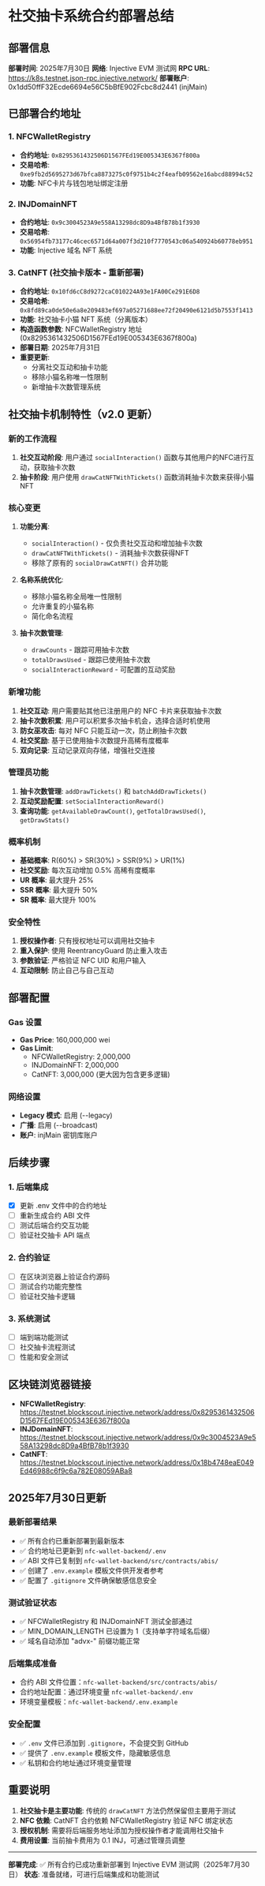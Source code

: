 # 社交抽卡系统合约部署总结

## 部署信息

**部署时间**: 2025年7月30日
**网络**: Injective EVM 测试网
**RPC URL**: https://k8s.testnet.json-rpc.injective.network/
**部署账户**: 0x1dd50ffF32Ecde6694e56C5bBfE902Fcbc8d2441 (injMain)

## 已部署合约地址

### 1. NFCWalletRegistry
- **合约地址**: `0x8295361432506D1567FEd19E005343E6367f800a`
- **交易哈希**: `0xe9fb2d5695273d67bfca8873275c0f9751b4c2f4eafb09562e16abcd88994c52`
- **功能**: NFC卡片与钱包地址绑定注册

### 2. INJDomainNFT  
- **合约地址**: `0x9c3004523A9e558A13298dc8D9a4BfB78b1f3930`
- **交易哈希**: `0x56954fb73177c46cec6571d64a007f3d210f7770543c06a540924b60778eb951`
- **功能**: Injective 域名 NFT 系统

### 3. CatNFT (社交抽卡版本 - 重新部署)
- **合约地址**: `0x10fd6cC8d9272caC010224A93e1FA00Ce291E6D8`
- **交易哈希**: `0x8fd89ca0de50e6a8e209483ef697a05271688ee72f20490e6121d5b7553f1413`
- **功能**: 社交抽卡小猫 NFT 系统（分离版本）
- **构造函数参数**: NFCWalletRegistry 地址 (0x8295361432506D1567FEd19E005343E6367f800a)
- **部署日期**: 2025年7月31日
- **重要更新**: 
  - 分离社交互动和抽卡功能
  - 移除小猫名称唯一性限制
  - 新增抽卡次数管理系统

## 社交抽卡机制特性（v2.0 更新）

### 新的工作流程
1. **社交互动阶段**: 用户通过 `socialInteraction()` 函数与其他用户的NFC进行互动，获取抽卡次数
2. **抽卡阶段**: 用户使用 `drawCatNFTWithTickets()` 函数消耗抽卡次数来获得小猫NFT

### 核心变更
1. **功能分离**: 
   - `socialInteraction()` - 仅负责社交互动和增加抽卡次数
   - `drawCatNFTWithTickets()` - 消耗抽卡次数获得NFT
   - 移除了原有的 `socialDrawCatNFT()` 合并功能

2. **名称系统优化**:
   - 移除小猫名称全局唯一性限制
   - 允许重复的小猫名称
   - 简化命名流程

3. **抽卡次数管理**:
   - `drawCounts` - 跟踪可用抽卡次数
   - `totalDrawsUsed` - 跟踪已使用抽卡次数
   - `socialInteractionReward` - 可配置的互动奖励

### 新增功能
1. **社交互动**: 用户需要贴其他已注册用户的 NFC 卡片来获取抽卡次数
2. **抽卡次数积累**: 用户可以积累多次抽卡机会，选择合适时机使用
3. **防女巫攻击**: 每对 NFC 只能互动一次，防止刷抽卡次数
4. **社交奖励**: 基于已使用抽卡次数提升高稀有度概率
5. **双向记录**: 互动记录双向存储，增强社交连接

### 管理员功能
1. **抽卡次数管理**: `addDrawTickets()` 和 `batchAddDrawTickets()`
2. **互动奖励配置**: `setSocialInteractionReward()`
3. **查询功能**: `getAvailableDrawCount()`, `getTotalDrawsUsed()`, `getDrawStats()`

### 概率机制
- **基础概率**: R(60%) > SR(30%) > SSR(9%) > UR(1%)
- **社交奖励**: 每次互动增加 0.5% 高稀有度概率
- **UR 概率**: 最大提升 25%
- **SSR 概率**: 最大提升 50%
- **SR 概率**: 最大提升 100%

### 安全特性
1. **授权操作者**: 只有授权地址可以调用社交抽卡
2. **重入保护**: 使用 ReentrancyGuard 防止重入攻击
3. **参数验证**: 严格验证 NFC UID 和用户输入
4. **互动限制**: 防止自己与自己互动

## 部署配置

### Gas 设置
- **Gas Price**: 160,000,000 wei
- **Gas Limit**: 
  - NFCWalletRegistry: 2,000,000
  - INJDomainNFT: 2,000,000
  - CatNFT: 3,000,000 (更大因为包含更多逻辑)

### 网络设置
- **Legacy 模式**: 启用 (--legacy)
- **广播**: 启用 (--broadcast)
- **账户**: injMain 密钥库账户

## 后续步骤

### 1. 后端集成
- [x] 更新 .env 文件中的合约地址
- [ ] 重新生成合约 ABI 文件
- [ ] 测试后端合约交互功能
- [ ] 验证社交抽卡 API 端点

### 2. 合约验证
- [ ] 在区块浏览器上验证合约源码
- [ ] 测试合约功能完整性
- [ ] 验证社交抽卡逻辑

### 3. 系统测试
- [ ] 端到端功能测试
- [ ] 社交抽卡流程测试
- [ ] 性能和安全测试

## 区块链浏览器链接

- **NFCWalletRegistry**: https://testnet.blockscout.injective.network/address/0x8295361432506D1567FEd19E005343E6367f800a
- **INJDomainNFT**: https://testnet.blockscout.injective.network/address/0x9c3004523A9e558A13298dc8D9a4BfB78b1f3930
- **CatNFT**: https://testnet.blockscout.injective.network/address/0x18b4748eaE049Ed46988c6f9c6a782E08059ABa8

## 2025年7月30日更新

### 最新部署结果
- ✅ 所有合约已重新部署到最新版本
- ✅ 合约地址已更新到 `nfc-wallet-backend/.env` 
- ✅ ABI 文件已复制到 `nfc-wallet-backend/src/contracts/abis/`
- ✅ 创建了 `.env.example` 模板文件供开发者参考
- ✅ 配置了 `.gitignore` 文件确保敏感信息安全

### 测试验证状态
- ✅ NFCWalletRegistry 和 INJDomainNFT 测试全部通过
- ✅ MIN_DOMAIN_LENGTH 已设置为 1（支持单字符域名后缀）
- ✅ 域名自动添加 "advx-" 前缀功能正常

### 后端集成准备
- 合约 ABI 文件位置：`nfc-wallet-backend/src/contracts/abis/`
- 合约地址配置：通过环境变量 `nfc-wallet-backend/.env`
- 环境变量模板：`nfc-wallet-backend/.env.example`

### 安全配置
- ✅ `.env` 文件已添加到 `.gitignore`，不会提交到 GitHub
- ✅ 提供了 `.env.example` 模板文件，隐藏敏感信息
- ✅ 私钥和合约地址通过环境变量管理

## 重要说明

1. **社交抽卡是主要功能**: 传统的 `drawCatNFT` 方法仍然保留但主要用于测试
2. **NFC 依赖**: CatNFT 合约依赖 NFCWalletRegistry 验证 NFC 绑定状态
3. **授权机制**: 需要将后端服务地址添加为授权操作者才能调用社交抽卡
4. **费用设置**: 当前抽卡费用为 0.1 INJ，可通过管理员调整

---

**部署完成**: ✅ 所有合约已成功重新部署到 Injective EVM 测试网（2025年7月30日）
**状态**: 准备就绪，可进行后端集成和功能测试
